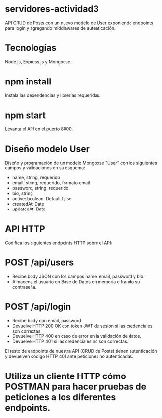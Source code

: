 # servidores-actividad3
API CRUD de Posts con un nuevo modelo de User exponiendo endpoints para login y agregando middlewares de autenticación.

# Tecnologías
Node.js, Express.js y Mongoose.

# npm install
Instala las dependencias y librerías requeridas.

# npm start
Levanta el API en el puerto 8000.

# Diseño modelo User
Diseño y programación de un modelo Mongoose "User" con los siguientes campos y validaciones en su esquema:
- name, string, requerido
- email, string, requerido, formato email
- password, string, requerido.
- bio, string
- active: boolean. Default false
- createdAt: Date
- updatedAt: Date

# API HTTP
Codifica los siguientes endpoints HTTP sobre el API:

# POST /api/users
- Recibe body JSON con los campos name, email, password y bio.
- Almacena el usuario en Base de Datos en memoria cifrando su contraseña.

# POST /api/login
- Recibe body con email, password
- Devuelve HTTP 200 OK con token JWT de sesión si las credenciales son correctas.
- Devuelve HTTP 400 en caso de error en la validación de datos.
- Devuelve HTTP 401 si las credenciales no son correctas.

El resto de endpoints de nuestra API (CRUD de Posts) tienen autenticación y devuelven código HTTP 401 ante peticiones no autenticadas.

# Utiliza un cliente HTTP cómo POSTMAN para hacer pruebas de peticiones a los diferentes endpoints.
